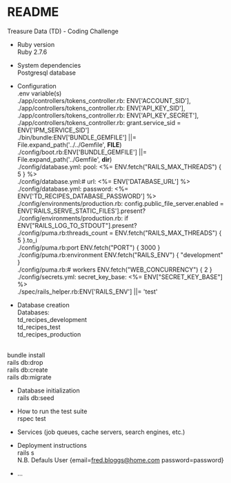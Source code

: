 # README

Treasure Data (TD) - Coding Challenge

* Ruby version
<br> Ruby 2.7.6

* System dependencies
<br> Postgresql database

* Configuration
<br>.env variable(s)
<br>./app/controllers/tokens_controller.rb:      ENV['ACCOUNT_SID'],
<br>./app/controllers/tokens_controller.rb:      ENV['API_KEY_SID'],
<br>./app/controllers/tokens_controller.rb:      ENV['API_KEY_SECRET'],
<br>./app/controllers/tokens_controller.rb:    grant.service_sid = ENV['IPM_SERVICE_SID']
<br>./bin/bundle:ENV['BUNDLE_GEMFILE'] ||= File.expand_path('../../Gemfile', __FILE__)
<br>./config/boot.rb:ENV['BUNDLE_GEMFILE'] ||= File.expand_path('../Gemfile', __dir__)
<br>./config/database.yml:  pool: <%= ENV.fetch("RAILS_MAX_THREADS") { 5 } %>
<br>./config/database.yml:#     url: <%= ENV['DATABASE_URL'] %>
<br>./config/database.yml:  password: <%= ENV['TD_RECIPES_DATABASE_PASSWORD'] %>
<br>./config/environments/production.rb:  config.public_file_server.enabled = ENV['RAILS_SERVE_STATIC_FILES'].present?
<br>./config/environments/production.rb:  if ENV["RAILS_LOG_TO_STDOUT"].present?
<br>./config/puma.rb:threads_count = ENV.fetch("RAILS_MAX_THREADS") { 5 }.to_i
<br>./config/puma.rb:port        ENV.fetch("PORT") { 3000 }
<br>./config/puma.rb:environment ENV.fetch("RAILS_ENV") { "development" }
<br>./config/puma.rb:# workers ENV.fetch("WEB_CONCURRENCY") { 2 }
<br>./config/secrets.yml:  secret_key_base: <%= ENV["SECRET_KEY_BASE"] %>
<br>./spec/rails_helper.rb:ENV['RAILS_ENV'] ||= 'test'


* Database creation
<br> Databases:
<br> td_recipes_development
<br> td_recipes_test
<br> td_recipes_production

<br> bundle install
<br> rails db:drop
<br> rails db:create
<br> rails db:migrate

* Database initialization
<br> rails db:seed

* How to run the test suite
<br> rspec test

* Services (job queues, cache servers, search engines, etc.)

* Deployment instructions
<br> rails s
<br> N.B. Defauls User {email=fred.bloggs@home.com password=password}

* ...
